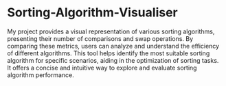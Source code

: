 # Sorting-Algorithm-Visualiser
My project provides a visual representation of various sorting algorithms, presenting their number of comparisons and swap operations.
By comparing these metrics, users can analyze and understand the efficiency of different algorithms.
This tool helps identify the most suitable sorting algorithm for specific scenarios, aiding in the optimization of sorting tasks.
It offers a concise and intuitive way to explore and evaluate sorting algorithm performance.
